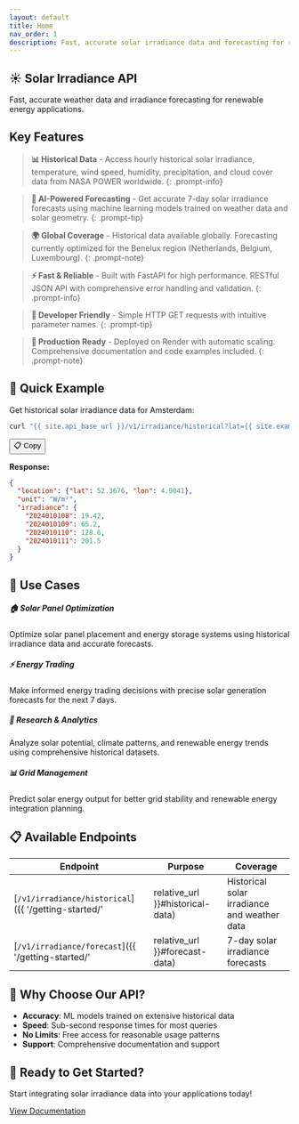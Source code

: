 ```yaml
---
layout: default
title: Home
nav_order: 1
description: Fast, accurate solar irradiance data and forecasting for renewable energy applications
---
```


## ☀️ Solar Irradiance API

Fast, accurate weather data and irradiance forecasting for renewable energy applications.

## Key Features

> **📊 Historical Data** - Access hourly historical solar irradiance, temperature, wind speed, humidity, precipitation, and cloud cover data from NASA POWER worldwide.
{: .prompt-info}

> **🔮 AI-Powered Forecasting** - Get accurate 7-day solar irradiance forecasts using machine learning models trained on weather data and solar geometry.
{: .prompt-tip}

> **🌍 Global Coverage** - Historical data available globally. Forecasting currently optimized for the Benelux region (Netherlands, Belgium, Luxembourg).
{: .prompt-note}

> **⚡ Fast & Reliable** - Built with FastAPI for high performance. RESTful JSON API with comprehensive error handling and validation.
{: .prompt-info}

> **📱 Developer Friendly** - Simple HTTP GET requests with intuitive parameter names.
{: .prompt-tip}

> **🔧 Production Ready** - Deployed on Render with automatic scaling. Comprehensive documentation and code examples included.
{: .prompt-note}

## 🔗 Quick Example

Get historical solar irradiance data for Amsterdam:

```bash
curl "{{ site.api_base_url }}/v1/irradiance/historical?lat={{ site.example_lat }}&lon={{ site.example_lon }}&start=20240101&end=20240102&parameters=total_irradiance"
```

<button class="copy-btn" onclick="copyToClipboard(this.previousElementSibling.textContent)">📋 Copy</button>

**Response:**
```json
{
  "location": {"lat": 52.3676, "lon": 4.9041},
  "unit": "W/m²",
  "irradiance": {
    "2024010108": 19.42,
    "2024010109": 65.2,
    "2024010110": 128.6,
    "2024010111": 201.5
  }
}
```

## 🎯 Use Cases

<div class="row">
  <div class="col-md-6">
    <div class="card">
      <div class="card-body">
        <h5 class="card-title">🏠 Solar Panel Optimization</h5>
        <p class="card-text">Optimize solar panel placement and energy storage systems using historical irradiance data and accurate forecasts.</p>
      </div>
    </div>
  </div>
  <div class="col-md-6">
    <div class="card">
      <div class="card-body">
        <h5 class="card-title">⚡ Energy Trading</h5>
        <p class="card-text">Make informed energy trading decisions with precise solar generation forecasts for the next 7 days.</p>
      </div>
    </div>
  </div>
</div>

<div class="row mt-3">
  <div class="col-md-6">
    <div class="card">
      <div class="card-body">
        <h5 class="card-title">🌱 Research & Analytics</h5>
        <p class="card-text">Analyze solar potential, climate patterns, and renewable energy trends using comprehensive historical datasets.</p>
      </div>
    </div>
  </div>
  <div class="col-md-6">
    <div class="card">
      <div class="card-body">
        <h5 class="card-title">📊 Grid Management</h5>
        <p class="card-text">Predict solar energy output for better grid stability and renewable energy integration planning.</p>
      </div>
    </div>
  </div>
</div>

## 📋 Available Endpoints

| Endpoint | Purpose | Coverage |
|----------|---------|----------|
| [`/v1/irradiance/historical`]({{ '/getting-started/' | relative_url }}#historical-data) | Historical solar irradiance and weather data | Global (NASA POWER) |
| [`/v1/irradiance/forecast`]({{ '/getting-started/' | relative_url }}#forecast-data) | 7-day solar irradiance forecasts | Benelux region |

## 🌟 Why Choose Our API?

- **Accuracy**: ML models trained on extensive historical data
- **Speed**: Sub-second response times for most queries  
- **No Limits**: Free access for reasonable usage patterns
- **Support**: Comprehensive documentation and support

## 🚀 Ready to Get Started?

<div class="text-center mt-4">
  <p class="lead">Start integrating solar irradiance data into your applications today!</p>
  <a href="{{ '/getting-started/' | relative_url }}" class="btn btn-primary btn-lg">
    <i class="fas fa-arrow-right"></i> View Documentation
  </a>
</div>

<script>
function copyToClipboard(text) {
  navigator.clipboard.writeText(text.trim()).then(function() {
    // You could add a toast notification here
    console.log('Copied to clipboard');
  });
}
</script>
